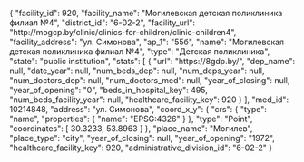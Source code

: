 {
    "facility_id": 920,
    "facility_name": "Могилевская детская поликлиника филиал №4",
    "district_id": "6-02-2",
    "facility_url": "http:\/\/mogcp.by\/clinic\/clinics-for-children\/clinic-children4",
    "facility_address": "ул. Симонова",
    "ap_1": "55б",
    "name": "Могилевская детская поликлиника филиал №4",
    "type": "Детская поликлиника",
    "state": "public institution",
    "stats": [
        {
            "url": "https:\/\/8gdp.by\/",
            "dep_name": null,
            "date_year": null,
            "num_beds_dep": null,
            "num_deps_year": null,
            "num_doctors_dep": null,
            "num_doctors_med": null,
            "year_of_closing": null,
            "year_of_opening": "0",
            "beds_in_hospital_key": 495,
            "num_beds_facility_year": null,
            "healthcare_facility_key": 920
        }
    ],
    "med_id": 10214848,
    "address": "ул. Симонова",
    "coord_x_y": {
        "crs": {
            "type": "name",
            "properties": {
                "name": "EPSG:4326"
            }
        },
        "type": "Point",
        "coordinates": [
            30.3233,
            53.8963
        ]
    },
    "place_name": "Могилев",
    "place_type": "city",
    "year_of_closing": null,
    "year_of_opening": "1972",
    "healthcare_facility_key": 920,
    "administrative_division_id": "6-02-2"
}